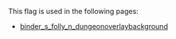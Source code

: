 This flag is used in the following pages:
 - [binder_s_folly_n_dungeonoverlaybackground](../events/binder_s_folly_n_dungeonoverlaybackground.md)
